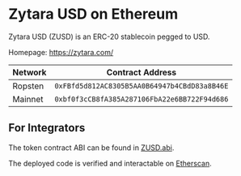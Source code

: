 # Zytara USD on Ethereum

Zytara USD (ZUSD) is an ERC-20 stablecoin pegged to USD.

Homepage: https://zytara.com/

| Network | Contract Address                             |
| ------- | -------------------------------------------- |
| Ropsten | `0xFBfd5d812AC8305B5AA0B64947b4CBdD83a8B46E` |
| Mainnet | `0xbf0f3cCB8fA385A287106FbA22e6BB722F94d686` |

## For Integrators
The token contract ABI can be found in [ZUSD.abi](token/ZUSD.abi).

The deployed code is verified and interactable on [Etherscan](https://etherscan.io/address/0xbf0f3cCB8fA385A287106FbA22e6BB722F94d686).
